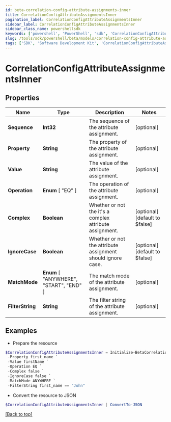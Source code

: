 ```yaml
---
id: beta-correlation-config-attribute-assignments-inner
title: CorrelationConfigAttributeAssignmentsInner
pagination_label: CorrelationConfigAttributeAssignmentsInner
sidebar_label: CorrelationConfigAttributeAssignmentsInner
sidebar_class_name: powershellsdk
keywords: ['powershell', 'PowerShell', 'sdk', 'CorrelationConfigAttributeAssignmentsInner', 'BetaCorrelationConfigAttributeAssignmentsInner'] 
slug: /tools/sdk/powershell/beta/models/correlation-config-attribute-assignments-inner
tags: ['SDK', 'Software Development Kit', 'CorrelationConfigAttributeAssignmentsInner', 'BetaCorrelationConfigAttributeAssignmentsInner']
---
```



# CorrelationConfigAttributeAssignmentsInner

## Properties

Name | Type | Description | Notes
------------ | ------------- | ------------- | -------------
**Sequence** | **Int32** | The sequence of the attribute assignment. | [optional] 
**Property** | **String** | The property of the attribute assignment. | [optional] 
**Value** | **String** | The value of the attribute assignment. | [optional] 
**Operation** |  **Enum** [  "EQ" ] | The operation of the attribute assignment. | [optional] 
**Complex** | **Boolean** | Whether or not the it's a complex attribute assignment. | [optional] [default to $false]
**IgnoreCase** | **Boolean** | Whether or not the attribute assignment should ignore case. | [optional] [default to $false]
**MatchMode** |  **Enum** [  "ANYWHERE",    "START",    "END" ] | The match mode of the attribute assignment. | [optional] 
**FilterString** | **String** | The filter string of the attribute assignment. | [optional] 

## Examples

- Prepare the resource
```powershell
$CorrelationConfigAttributeAssignmentsInner = Initialize-BetaCorrelationConfigAttributeAssignmentsInner  -Sequence 1 `
 -Property first_name `
 -Value firstName `
 -Operation EQ `
 -Complex false `
 -IgnoreCase false `
 -MatchMode ANYWHERE `
 -FilterString first_name == "John"
```

- Convert the resource to JSON
```powershell
$CorrelationConfigAttributeAssignmentsInner | ConvertTo-JSON
```


[[Back to top]](#) 

